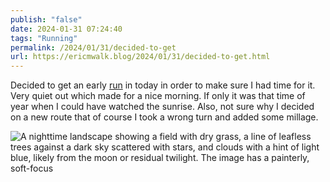 ```yaml
---
publish: "false"
date: 2024-01-31 07:24:40
tags: "Running"
permalink: /2024/01/31/decided-to-get
url: https://ericmwalk.blog/2024/01/31/decided-to-get.html
---
```


Decided to get an early [run](https://strava.com/activities/10667166739) in today in order to make sure I had time for it. Very quiet out which made for a nice morning. If only it was that time of year when I could have watched the sunrise. Also, not sure why I decided on a new route that of course I took a wrong turn and added some millage.

![A nighttime landscape showing a field with dry grass, a line of leafless trees against a dark sky scattered with stars, and clouds with a hint of light blue, likely from the moon or residual twilight. The image has a painterly, soft-focus](https://ericmwalk.blog/uploads/2024/img-7695.jpeg)